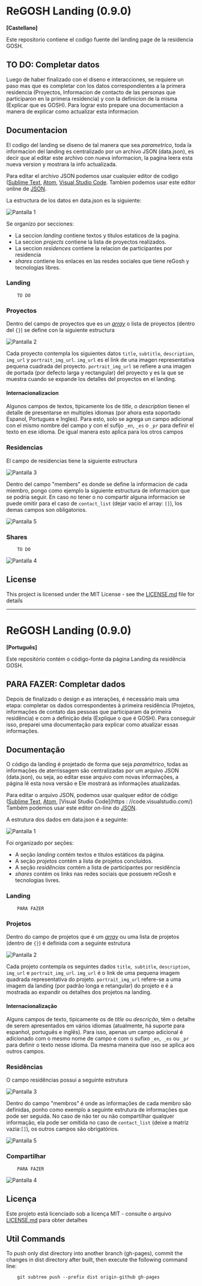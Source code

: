# ReGOSH Landing (0.9.0)

**[Castellano]**

Este repositorio contiene el codigo fuente del landing page de la residencia GOSH.

## TO DO: Completar datos
Luego de haber finalizado con el diseno e interacciones, se requiere un paso mas que es completar con los datos correspondientes a la primera residencia (Proyectos, Informacion de contacto de las personas que participaron en la primera residencia) y con la definicion de la misma (Explicar que es GOSH). Para lograr esto prepare una documentacion a manera de explicar como actualizar esta informacion.

## Documentacion

El codigo del landing se diseno de tal manera que sea *parametrico*, toda la informacion del landing es centralizado por un archivo JSON (data.json), es decir que al editar este archivo con nueva informacion, la pagina leera esta nueva version y mostrara la info actualizada.

Para editar el archivo JSON podemos usar cualquier editor de codigo ([Sublime Text](https://www.sublimetext.com/), [Atom](https://atom.io/), [Visual Studio Code](https://code.visualstudio.com/). Tambien podemos usar este editor online de [JSON](https://jsonformatter.org/json-editor).

La estructura de los datos en data.json es la siguiente:

![Pantalla 1](src/assets/screens/scr_1.png)

Se organizo por secciones:
- La seccion *landing* contiene textos y titulos estaticos de la pagina.
- La seccion *projects* contiene la lista de proyectos realizados.
- La seccion *residences* contiene la relacion de participantes por residencia
- *shares* contiene los enlaces en las resdes sociales que tiene reGosh y tecnologias libres.

### Landing
        TO DO
        
### Proyectos
Dentro del campo de proyectos que es un *[array](https://www.w3schools.com/js/js_json_arrays.asp)* o lista de proyectos (dentro del `{}`) se define con la siguiente estructura

![Pantalla 2](src/assets/screens/scr_2.png)

Cada proyecto contempla los siguientes datos `title`, `subtitle`, `description`, `img_url` y `portrait_img_url`. `img_url` es el link de una imagen representativa pequena cuadrada del proyecto. `portrait_img_url` se refiere a una imagen de portada (por defecto larga y rectangular) del proyecto y es la que se muestra cuando se expande los detalles del proyectos en el landing.

#### Internacionalizacion
Algunos campos de textos, tipicamente los de *title*, o *description* tienen el detalle de presentarse en multiples idiomas (por ahora esta soportado Espanol, Portugues e Ingles). Para esto, solo se agrega un campo adicional con el mismo nombre del campo y con el sufijo `_en`, `_es` o `_pr` para definir el texto en ese idioma. De igual manera esto aplica para los otros campos

### Residencias
El campo de residencias tiene la siguiente estructura

![Pantalla 3](src/assets/screens/scr_3.png)

Dentro del campo "members" es donde se define la informacion de cada miembro, pongo como ejemplo la siguiente estructura de informacion que se podria seguir. En caso no tener o no compartir alguna informacion se puede omitir para el caso de `contact_list` (dejar vacio el array: `[]`), los demas campos son obligatorios.

![Pantalla 5](src/assets/screens/scr_5.png)


### Shares
        TO DO
    
![Pantalla 4](src/assets/screens/scr_4.png)

## License

This project is licensed under the MIT License - see the [LICENSE.md](LICENSE.md) file for details


---




# ReGOSH Landing (0.9.0)

**[Português]**

Este repositório contém o código-fonte da página Landing da residência GOSH.

## PARA FAZER: Completar dados
Depois de finalizado o design e as interações, é necessário mais uma etapa: completar os dados correspondentes à primeira residência (Projetos, informações de contato das pessoas que participaram da primeira residência) e com a definição dela (Explique o que é GOSH). Para conseguir isso, preparei uma documentação para explicar como atualizar essas informações.

## Documentação
O código da landing é projetado de forma que seja *paramétrico*, todas as informações de aterrissagem são centralizadas por um arquivo JSON (data.json), ou seja, ao editar esse arquivo com novas informações, a página lê esta nova versão e Ele mostrará as informações atualizadas.

Para editar o arquivo JSON, podemos usar qualquer editor de código ([Sublime Text](https://www.sublimetext.com/), [Atom](https://atom.io/), [Visual Studio Code](https : //code.visualstudio.com/) Também podemos usar este editor on-line do [JSON](https://jsonformatter.org/json-editor).

A estrutura dos dados em data.json é a seguinte:

![Pantalla 1](src/assets/screens/scr_1.png)

Foi organizado por seções:
- A seção *landing* contém textos e títulos estáticos da página.
- A seção *projetos* contém a lista de projetos concluídos.
- A seção *residências* contém a lista de participantes por residência
- *shares* contém os links nas redes sociais que possuem reGosh e tecnologias livres.
 

### Landing
        PARA FAZER
        
### Projetos
Dentro do campo de projetos que é um *[array](https://www.w3schools.com/js/js_json_arrays.asp)* ou uma lista de projetos (dentro de `{}`) é definida com a seguinte estrutura

![Pantalla 2](src/assets/screens/scr_2.png)

Cada projeto contempla os seguintes dados `title`,` subtitle`, `description`,` img_url` e `portrait_img_url`. `img_url` é o link de uma pequena imagem quadrada representativa do projeto. `portrait_img_url` refere-se a uma imagem da landing (por padrão longa e retangular) do projeto e é a mostrada ao expandir os detalhes dos projetos na landing.

#### Internacionalização

Alguns campos de texto, tipicamente os de *title* ou *descrição*, têm o detalhe de serem apresentados em vários idiomas (atualmente, há suporte para espanhol, português e inglês). Para isso, apenas um campo adicional é adicionado com o mesmo nome de campo e com o sufixo `_en`,` _es` ou `_pr` para definir o texto nesse idioma. Da mesma maneira que isso se aplica aos outros campos.

### Residências
O campo residências possui a seguinte estrutura

![Pantalla 3](src/assets/screens/scr_3.png)

Dentro do campo "membros" é onde as informações de cada membro são definidas, ponho como exemplo a seguinte estrutura de informações que pode ser seguida. No caso de não ter ou não compartilhar qualquer informação, ela pode ser omitida no caso de `contact_list` (deixe a matriz vazia:` [] `), os outros campos são obrigatórios.

![Pantalla 5](src/assets/screens/scr_5.png)

### Compartilhar
        PARA FAZER
    
![Pantalla 4](src/assets/screens/scr_4.png)

## Licença

Este projeto está licenciado sob a licença MIT - consulte o arquivo [LICENSE.md](LICENSE.md) para obter detalhes

## Util Commands

To push only dist directory into another branch (gh-pages), commit the changes in dist directory after built, then execute the following command line:

        git subtree push --prefix dist origin-github gh-pages